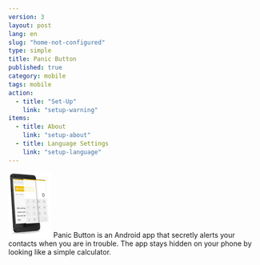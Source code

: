 ```yaml
---
version: 3
layout: post
lang: en
slug: "home-not-configured"
type: simple
title: Panic Button
published: true
category: mobile
tags: mobile
action: 
  - title: "Set-Up"
    link: "setup-warning"
items: 
  - title: About
    link: "setup-about"
  - title: Language Settings
    link: "setup-language"
---
```


![Illustration](/media/mobile/home-not-configured-small.png) Panic Button is an Android app that secretly alerts your contacts when you are in trouble. The app stays hidden on your phone by looking like a simple calculator.
